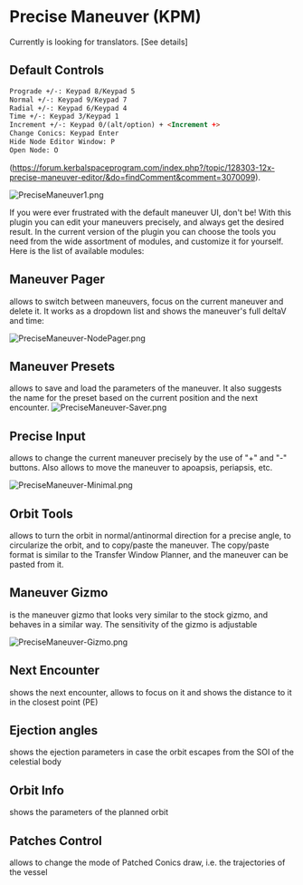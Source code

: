 # Precise Maneuver (KPM)

Currently is looking for translators. [See details]

## Default Controls

```markdown
Prograde +/-: Keypad 8/Keypad 5
Normal +/-: Keypad 9/Keypad 7
Radial +/-: Keypad 6/Keypad 4
Time +/-: Keypad 3/Keypad 1
Increment +/-: Keypad 0/(alt/option) + <Increment +>
Change Conics: Keypad Enter
Hide Node Editor Window: P
Open Node: O
```

(https://forum.kerbalspaceprogram.com/index.php?/topic/128303-12x-precise-maneuver-editor/&do=findComment&comment=3070099).

![PreciseManeuver1.png](https://raw.githubusercontent.com/radistmorse/KSPPreciseManeuver/screenshots/PreciseManeuver1.png)

If you were ever frustrated with the default maneuver UI, don't be! With this plugin you can edit your maneuvers precisely, and always get the desired result. In the current version of the plugin you can choose the tools you need from the wide assortment of modules, and customize it for yourself. Here is the list of available modules:

## Maneuver Pager

allows to switch between maneuvers, focus on the current maneuver and delete it. It works as a dropdown list and shows the maneuver's full deltaV and time:

![PreciseManeuver-NodePager.png](https://raw.githubusercontent.com/radistmorse/KSPPreciseManeuver/screenshots/PreciseManeuver-NodePager.png)

## Maneuver Presets

allows to save and load the parameters of the maneuver. It also suggests the name for the preset based on the current position and the next encounter. 
![PreciseManeuver-Saver.png](https://raw.githubusercontent.com/radistmorse/KSPPreciseManeuver/screenshots/PreciseManeuver-Saver.png)

## Precise Input

allows to change the current maneuver precisely by the use of "+" and "-" buttons. Also allows to move the maneuver to apoapsis, periapsis, etc.

![PreciseManeuver-Minimal.png](https://raw.githubusercontent.com/radistmorse/KSPPreciseManeuver/screenshots/PreciseManeuver-Minimal.png)

## Orbit Tools

allows to turn the orbit in normal/antinormal direction for a precise angle, to circularize the orbit, and to copy/paste the maneuver. The copy/paste format is similar to the Transfer Window Planner, and the maneuver can be pasted from it.

## Maneuver Gizmo

is the maneuver gizmo that looks very similar to the stock gizmo, and behaves in a similar way. The sensitivity of the gizmo is adjustable

![PreciseManeuver-Gizmo.png](https://raw.githubusercontent.com/radistmorse/KSPPreciseManeuver/screenshots/PreciseManeuver-Gizmo.png)

## Next Encounter

shows the next encounter, allows to focus on it and shows the distance to it in the closest point (PE)

## Ejection angles

shows the ejection parameters in case the orbit escapes from the SOI of the celestial body

## Orbit Info

shows the parameters of the planned orbit

## Patches Control

allows to change the mode of Patched Conics draw, i.e. the trajectories of the vessel 